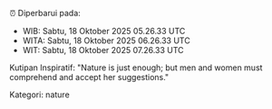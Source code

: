 ⏰ Diperbarui pada:
- WIB: Sabtu, 18 Oktober 2025 05.26.33 UTC
- WITA: Sabtu, 18 Oktober 2025 06.26.33 UTC
- WIT: Sabtu, 18 Oktober 2025 07.26.33 UTC

Kutipan Inspiratif:
"Nature is just enough; but men and women must comprehend and accept her suggestions."


Kategori: nature

